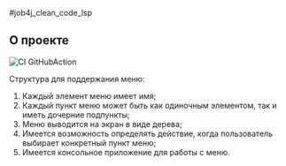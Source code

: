 #job4j_clean_code_lsp

## О проекте

![CI GitHubAction](https://github.com/peterarsentev/job4j_tracker/actions/workflows/maven.yml/badge.svg)

Структура для поддержания меню:

1) Каждый элемент меню имеет имя;
2) Каждый пункт меню может быть как одиночным элементом, так и иметь дочерние подпункты;
3) Меню выводится на экран в виде дерева;
4) Имеется возможность определять действие, когда пользователь выбирает конкретный пункт меню;
5) Имеется консольное приложение для работы с меню.
